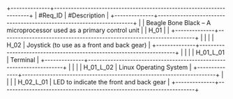 +--------------+---------------------------------------------------------------------+
| #Req_ID       | #Description                                                         |
+--------------+---------------------------------------------------------------------+
|              | Beagle Bone Black – A microprocessor used as a primary control unit |
| H_01         |                                                                     |
+--------------+---------------------------------------------------------------------+
|              |                                                                     |
| H_02         |     Joystick (to use as a front and back gear)                      |
+--------------+---------------------------------------------------------------------+
|              |                                                                     |
| H_01_L_01    |     Terminal                                                        |
+--------------+---------------------------------------------------------------------+
|              |                                                                     |
| H_01_L_02    |     Linux Operating System                                          |
+--------------+---------------------------------------------------------------------+
|              |                                                                     |
| H_02_L_01    |     LED to indicate the front and back gear                         |
+--------------+---------------------------------------------------------------------+
